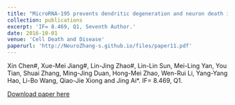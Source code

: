 ```yaml
---
title: "MicroRNA-195 prevents dendritic degeneration and neuron death in rats following chronic brain hypoperfusion."
collection: publications
excerpt: 'IF= 8.469, Q1, Seventh Author.'
date: 2016-10-01
venue: 'Cell Death and Disease'
paperurl: 'http://NeuroZhang-s.github.io/files/paper11.pdf'
---
```

Xin Chen#, Xue-Mei Jiang#, Lin-Jing Zhao#, Lin-Lin Sun, Mei-Ling Yan, You Tian, Shuai Zhang, Ming-Jing Duan, Hong-Mei Zhao, Wen-Rui Li, Yang-Yang Hao, Li-Bo Wang, Qiao-Jie Xiong and Jing Ai*. IF= 8.469, Q1.

[Download paper here](http://NeuroZhang-s.github.io/files/paper11.pdf)